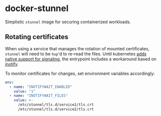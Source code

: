# docker-stunnel

Simplistic `stunnel` image for securing containerized workloads.

## Rotating certificates

When using a service that manages the rotation of mounted certificates,
`stunnel` will need to be `hup`'d to re-read the files. Until kubernetes [adds
native support for signaling](https://github.com/kubernetes/kubernetes/issues/24957),
the entrypoint includes a workaround based on [inotify](https://en.wikipedia.org/wiki/Inotify).

To monitor certificates for changes, set environment variables accordingly:

```yaml
env:
  - name: "INOTIFYWAIT_ENABLED"
    value: "1"
  - name: "INOTIFYWAIT_FILES"
    value: >-
      /etc/stunnel/tls.d/service1/tls.crt
      /etc/stunnel/tls.d/service2/tls.crt
```
